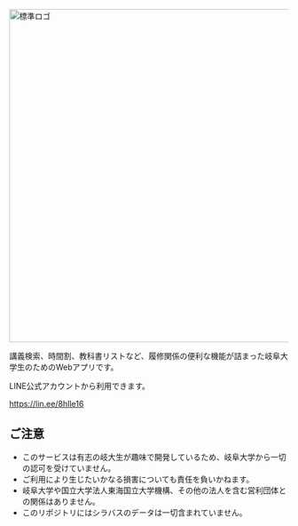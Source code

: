 <img width="600" alt="標準ロゴ" src="https://user-images.githubusercontent.com/51395778/227837483-9355503a-1ace-4437-94b2-1d9568470e6f.png">

講義検索、時間割、教科書リストなど、履修関係の便利な機能が詰まった岐阜大学生のためのWebアプリです。

LINE公式アカウントから利用できます。

https://lin.ee/8hIle16

## ご注意

 - このサービスは有志の岐大生が趣味で開発しているため、岐阜大学から一切の認可を受けていません。
 - ご利用により生じたいかなる損害についても責任を負いかねます。
 - 岐阜大学や国立大学法人東海国立大学機構、その他の法人を含む営利団体との関係はありません。
 - このリポジトリにはシラバスのデータは一切含まれていません。
